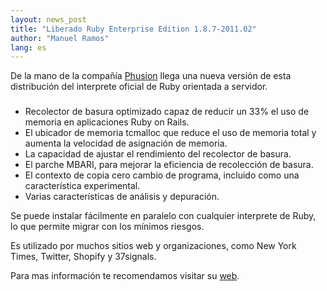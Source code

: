 ```yaml
---
layout: news_post
title: "Liberado Ruby Enterprise Edition 1.8.7-2011.02"
author: "Manuel Ramos"
lang: es
---
```


De la mano de la compañía [Phusion][1] llega una nueva versión de esta
distribución del interprete oficial de Ruby orientada a servidor.

### 

* Recolector de basura optimizado capaz de reducir un 33% el uso de
  memoria en aplicaciones Ruby on Rails.
* El ubicador de memoria tcmalloc que reduce el uso de memoria total y
  aumenta la velocidad de asignación de memoria.
* La capacidad de ajustar el rendimiento del recolector de basura.
* El parche MBARI, para mejorar la eficiencia de recolección de basura.
* El contexto de copia cero cambio de programa, incluido como una
  característica experimental.
* Varias características de análisis y depuración.

Se puede instalar fácilmente en paralelo con cualquier interprete de
Ruby, lo que permite migrar con los mínimos riesgos.

Es utilizado por muchos sitios web y organizaciones, como New York
Times, Twitter, Shopify y 37signals.

Para mas información te recomendamos visitar su [web][2].



[1]: http://www.phusion.nl/ 
[2]: http://www.rubyenterpriseedition.com/ 
